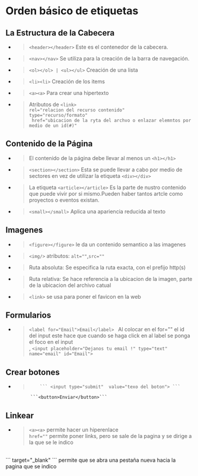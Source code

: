 # Orden básico de etiquetas
## La Estructura de la Cabecera
* >```<header></header>``` Este es el contenedor de la cabecera.
* >```<nav></nav>``` Se utiliza para la creación de la barra de navegación.
* > ```<ol></ol> | <ul></ul>``` Creación de una lista 
* >  ```<li><li>``` Creación de los items
* >  ```<a><a>``` Para crear una hipertexto

* > Atributos de ```<link>``` <br> ```rel="relacion del recurso contenido"``` <br>```type="recurso/formato"``` <br> ``` href="ubicacion de la ryta del archvo o enlazar elemntos por medio de un id(#)"```
## Contenido de la Página
* > El contenido de la página debe llevar al menos un ```<h1></h1>```
* >```<section></section>``` Esta se puede llevar a cabo por medio de sectores en vez de utilizar la etiqueta ```<div></div>```
* > La etiqueta ```<article></article>``` Es la parte de nustro contenido que puede vivir por si mismo.Pueden haber tantos artcle como proyectos o eventos existan.
* > ```<small></small>``` Aplica una apariencia reducida al texto 

## Imagenes
* > ```<figure></figure>``` le da un contenido semantico a las imagenes
* > ```<img/>``` atributos:  ```alt=""```,```src=""```
* > Ruta absoluta: Se especifica la ruta exacta, con el prefijo http(s)
* > Ruta relativa: Se hace referencia a la ubicacion de la imagen, parte de la ubicacion del archivo catual
* > ```<link>``` se usa para poner el favicon en la web  

## Formularios
* > ```<label for="Email">Email</label> ``` Al colocar en el for="" el id del input este hace que cuando se haga click en al label se ponga el foco en el input<br>
,  ```<input placeholder="Dejanos tu email !" type="text" name="email" id="Email">```
## Crear botones
* >         ``` <input type="submit"  value="texo del boton"> ```
            ```<button>Enviar</button>```

## Linkear 
* > ```<a><a>``` permite hacer un hiperenlace<br>
```href=""``` permite poner links, pero  se sale de la pagina y se dirige a la que se le indico
<br>
``` target="_blank" ``` permite que se abra una pestaña nueva hacia la pagina que se indico




